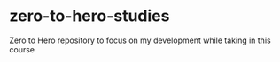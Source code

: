 # zero-to-hero-studies
Zero to Hero repository to focus on my development while taking in this course
